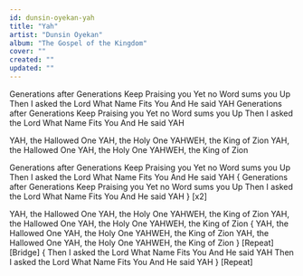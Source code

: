 ```yaml
---
id: dunsin-oyekan-yah
title: "Yah"
artist: "Dunsin Oyekan"
album: "The Gospel of the Kingdom"
cover: ""
created: ""
updated: ""
---
```


Generations after Generations
Keep Praising you
Yet no Word sums you Up
Then I asked the Lord
What Name Fits You
And He said YAH
Generations after Generations
Keep Praising you
Yet no Word sums you Up
Then I asked the Lord
What Name Fits You
And He said YAH

YAH, the Hallowed One
YAH, the Holy One
YAHWEH, the King of Zion
YAH, the Hallowed One
YAH, the Holy One
YAHWEH, the King of Zion

Generations after Generations
Keep Praising you
Yet no Word sums you Up
Then I asked the Lord
What Name Fits You
And He said YAH
{ Generations after Generations
Keep Praising you
Yet no Word sums you Up
Then I asked the Lord
What Name Fits You
And He said YAH } [x2]

YAH, the Hallowed One
YAH, the Holy One
YAHWEH, the King of Zion
YAH, the Hallowed One
YAH, the Holy One
YAHWEH, the King of Zion
{ YAH, the Hallowed One
YAH, the Holy One
YAHWEH, the King of Zion
YAH, the Hallowed One
YAH, the Holy One
YAHWEH, the King of Zion } [Repeat]
[Bridge]
{ Then I asked the Lord
What Name Fits You
And He said YAH
Then I asked the Lord
What Name Fits You
And He said YAH } [Repeat]
